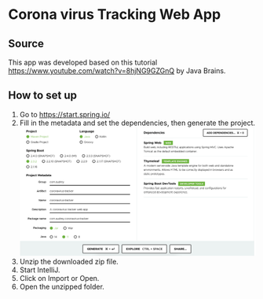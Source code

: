 # Corona virus Tracking Web App

## Source
This app was developed based on this tutorial https://www.youtube.com/watch?v=8hjNG9GZGnQ by Java Brains.

## How to set up
1. Go to https://start.spring.io/
2. Fill in the metadata and set the dependencies, then generate the project.
![Spring Initializer settings](etc/SpringInitializerSettings.png)
3. Unzip the downloaded zip file.
4. Start IntelliJ.
5. Click on Import or Open.
6. Open the unzipped folder.
